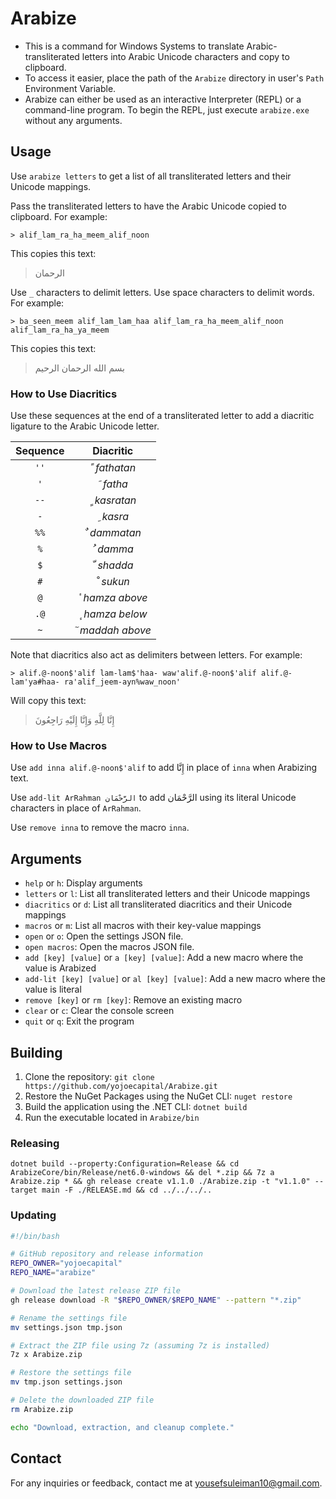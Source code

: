 # Arabize

- This is a command for Windows Systems to translate Arabic-transliterated letters into Arabic Unicode characters and copy to clipboard. 
- To access it easier, place the path of the `Arabize` directory in user's `Path` Environment Variable.
- Arabize can either be used as an interactive Interpreter (REPL) or a command-line program. To begin the REPL, just execute `arabize.exe` without any arguments.

## Usage

Use `arabize letters` to get a list of all transliterated letters and their Unicode mappings.

Pass the transliterated letters to have the Arabic Unicode copied to clipboard. For example:

```
> alif_lam_ra_ha_meem_alif_noon
```

This copies this text:

> الرحمان 

Use `_` characters to delimit letters. Use space characters to delimit words. For example:

```
> ba_seen_meem alif_lam_lam_haa alif_lam_ra_ha_meem_alif_noon alif_lam_ra_ha_ya_meem
```

This copies this text:

> بسم الله الرحمان الرحيم

### How to Use Diacritics

Use these sequences at the end of a transliterated letter to add a diacritic ligature to the Arabic Unicode letter.

| Sequence |        Diacritic        |
| :------: | :---------------------: |
|   `''`   |  &#x064B;  *fathatan*   |
|   `'`    |    &#x064E;  *fatha*    |
|   `--`   |  &#x064D;  *kasratan*   |
|   `-`    |    &#x0650;  *kasra*    |
|   `%%`   |  &#x064C;  *dammatan*   |
|   `%`    |    &#x064F;  *damma*    |
|   `$`    |   &#x0651;  *shadda*    |
|   `#`    |    &#x0652;  *sukun*    |
|   `@`    | &#x654;  *hamza above*  |
|   `.@`   | &#x655;  *hamza below*  |
|   `~`    | &#x653;  *maddah above* |

Note that diacritics also act as delimiters between letters. For example:

```
> alif.@-noon$'alif lam-lam$'haa- waw'alif.@-noon$'alif alif.@-lam'ya#haa- ra'alif_jeem-ayn%waw_noon'
```

Will copy this text:

> إِنَّا لِلَّهِ وَإِنَّا إِلَيْهِ رَاجِعُونَ

### How to Use Macros

Use `add inna alif.@-noon$'alif` to add إِنَّا in place of `inna` when Arabizing text.

Use `add-lit ArRahman الرَّحْمَان` to add الرَّحْمَان using its literal Unicode characters in place of `ArRahman`.

Use `remove inna` to remove the macro `inna`.

## Arguments

- `help` or `h`: Display arguments
- `letters` or `l`: List all transliterated letters and their Unicode mappings
- `diacritics` or `d`: List all transliterated diacritics and their Unicode mappings
- `macros` or `m`: List all macros with their key-value mappings
- `open` or `o`: Open the settings JSON file.
- `open macros`: Open the macros JSON file.
- `add [key] [value]` or `a [key] [value]`: Add a new macro where the value is Arabized
- `add-lit [key] [value]` or `al [key] [value]`: Add a new macro where the value is literal
- `remove [key]` or `rm [key]`: Remove an existing macro
- `clear` or `c`: Clear the console screen
- `quit` or `q`: Exit the program

## Building

1. Clone the repository: `git clone https://github.com/yojoecapital/Arabize.git`
2. Restore the NuGet Packages using the NuGet CLI: `nuget restore`
3. Build the application using the .NET CLI: `dotnet build`
4. Run the executable located in `Arabize/bin`

### Releasing

```
dotnet build --property:Configuration=Release && cd ArabizeCore/bin/Release/net6.0-windows && del *.zip && 7z a Arabize.zip * && gh release create v1.1.0 ./Arabize.zip -t "v1.1.0" --target main -F ./RELEASE.md && cd ../../../..
```

### Updating

```sh
#!/bin/bash

# GitHub repository and release information
REPO_OWNER="yojoecapital"
REPO_NAME="arabize"

# Download the latest release ZIP file
gh release download -R "$REPO_OWNER/$REPO_NAME" --pattern "*.zip"

# Rename the settings file
mv settings.json tmp.json

# Extract the ZIP file using 7z (assuming 7z is installed)
7z x Arabize.zip

# Restore the settings file
mv tmp.json settings.json

# Delete the downloaded ZIP file
rm Arabize.zip

echo "Download, extraction, and cleanup complete."
```

## Contact

For any inquiries or feedback, contact me at [yousefsuleiman10@gmail.com](mailto:yousefsuleiman10@gmail.com).
